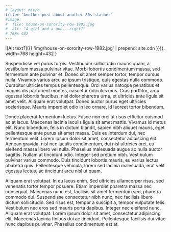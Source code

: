 ```yaml
---
# layout: micro
title: "Another post about another 80s slasher"
#image:
#  file: house-on-sorority-row-1982.jpg
#  alt: "A girl and a gun...right?"
# 768x 432
---
```

![Alt text?]({{ 'img/house-on-sorority-row-1982.jpg' | prepend: site.cdn }}){. width=768 height=432 }

Suspendisse vel purus turpis. Vestibulum sollicitudin mauris quam, a vestibulum massa pulvinar vitae. Morbi lobortis condimentum massa, sed fermentum ante pulvinar et. Donec sit amet semper tortor, tempor cursus nulla. Vivamus varius arcu ac ipsum tristique, quis egestas nulla commodo. Curabitur ultricies tempus pellentesque. Orci varius natoque penatibus et magnis dis parturient montes, nascetur ridiculus mus. Cras porttitor, arcu egestas lobortis faucibus, nisl dolor pharetra urna, et ultricies ante ligula sit amet velit. Aliquam erat volutpat. Donec auctor purus eget ultricies scelerisque. Mauris imperdiet odio in leo ornare, id laoreet tortor bibendum.

Donec placerat fermentum luctus. Fusce non orci ut risus efficitur euismod ac at lacus. Maecenas lacinia iaculis ligula sit amet mattis. Vivamus id metus elit. Nunc bibendum, felis in dictum blandit, sapien nibh aliquet mauris, eget pellentesque ante purus sit amet massa. Duis eu interdum dui, nec fermentum velit. Lorem ipsum dolor sit amet, consectetur adipiscing elit. Aenean gravida, nisl nec iaculis condimentum, dui nisl ultricies orci, eu eleifend massa libero vel nulla. Phasellus malesuada augue ac nulla auctor sagittis. Nullam at tincidunt odio. Integer sed pretium nibh. Vestibulum pulvinar varius commodo. Duis tincidunt lobortis mauris, eu varius lectus pharetra quis. Pellentesque vehicula, lorem sed lacinia malesuada, erat velit egestas lectus, ac tincidunt arcu nisl ut quam.

Aliquam erat volutpat. In eu lacus enim. Sed ultricies ullamcorper risus, sed venenatis tortor tempor posuere. Etiam imperdiet pharetra massa nec consequat. Maecenas nunc est, facilisis sit amet fermentum sed, pharetra commodo dui. Suspendisse consectetur nibh nunc, nec facilisis libero dictum sollicitudin. Sed risus est, tempor a suscipit a, tempor vulputate felis. Vestibulum nec eros sed mauris porta dapibus. Integer nec eleifend nunc. Aliquam erat volutpat. Lorem ipsum dolor sit amet, consectetur adipiscing elit. Maecenas lacinia finibus dui ac tincidunt. Pellentesque facilisis dui vitae nunc dapibus pulvinar. Phasellus condimentum est at.